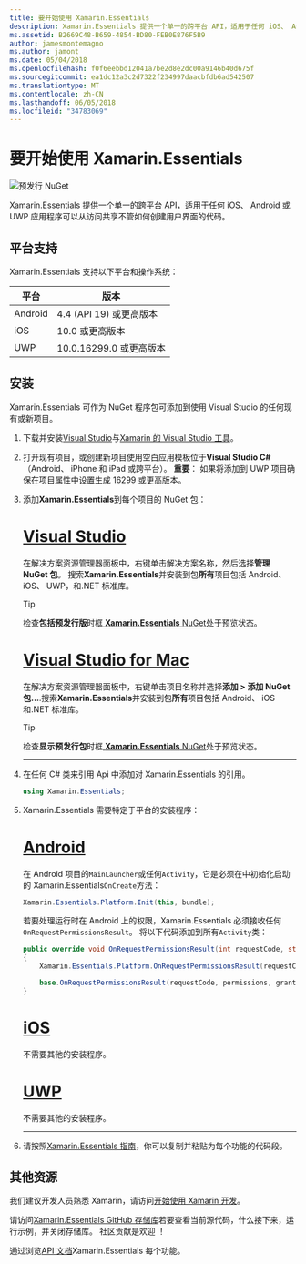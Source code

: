 ```yaml
---
title: 要开始使用 Xamarin.Essentials
description: Xamarin.Essentials 提供一个单一的跨平台 API，适用于任何 iOS、 Android 或 UWP 应用程序可以从访问共享不管如何创建用户界面的代码。
ms.assetid: B2669C48-B659-4854-BD80-FEB0E876F5B9
author: jamesmontemagno
ms.author: jamont
ms.date: 05/04/2018
ms.openlocfilehash: f0f6eebbd12041a7be2d8e2dc00a9146b40d675f
ms.sourcegitcommit: ea1dc12a3c2d7322f234997daacbfdb6ad542507
ms.translationtype: MT
ms.contentlocale: zh-CN
ms.lasthandoff: 06/05/2018
ms.locfileid: "34783069"
---
```

# <a name="get-started-with-xamarinessentials"></a>要开始使用 Xamarin.Essentials

![预发行 NuGet](~/media/shared/pre-release.png)

Xamarin.Essentials 提供一个单一的跨平台 API，适用于任何 iOS、 Android 或 UWP 应用程序可以从访问共享不管如何创建用户界面的代码。

## <a name="platform-support"></a>平台支持

Xamarin.Essentials 支持以下平台和操作系统：

| 平台 | 版本 |
| --- | --- |
| Android | 4.4 (API 19) 或更高版本 |
| iOS |10.0 或更高版本 |
| UWP | 10.0.16299.0 或更高版本 |

## <a name="installation"></a>安装

Xamarin.Essentials 可作为 NuGet 程序包可添加到使用 Visual Studio 的任何现有或新项目。

1. 下载并安装[Visual Studio](http://visualstudio.com)与[Xamarin 的 Visual Studio 工具](~/cross-platform/get-started/installation/index.md)。

2. 打开现有项目，或创建新项目使用空白应用模板位于**Visual Studio C#** （Android、 iPhone 和 iPad 或跨平台）。 **重要**： 如果将添加到 UWP 项目确保在项目属性中设置生成 16299 或更高版本。

3. 添加**Xamarin.Essentials**到每个项目的 NuGet 包：

    # <a name="visual-studiotabwindows"></a>[Visual Studio](#tab/windows)

    在解决方案资源管理器面板中，右键单击解决方案名称，然后选择**管理 NuGet 包**。 搜索**Xamarin.Essentials**并安装到包**所有**项目包括 Android、 iOS、 UWP，和.NET 标准库。

    > [!TIP]
    > 检查**包括预发行版**时框[ **Xamarin.Essentials** NuGet](https://www.nuget.org/packages/Xamarin.Essentials)处于预览状态。

    # <a name="visual-studio-for-mactabmacos"></a>[Visual Studio for Mac](#tab/macos)

    在解决方案资源管理器面板中，右键单击项目名称并选择**添加 > 添加 NuGet 包...**.搜索**Xamarin.Essentials**并安装到包**所有**项目包括 Android、 iOS 和.NET 标准库。

    > [!TIP]
    > 检查**显示预发行包**时框[ **Xamarin.Essentials** NuGet](https://www.nuget.org/packages/Xamarin.Essentials)处于预览状态。

    -----

4. 在任何 C# 类来引用 Api 中添加对 Xamarin.Essentials 的引用。

    ```csharp
    using Xamarin.Essentials;
    ```

5. Xamarin.Essentials 需要特定于平台的安装程序：

    # <a name="androidtabandroid"></a>[Android](#tab/android)

    在 Android 项目的`MainLauncher`或任何`Activity`，它是必须在中初始化启动的 Xamarin.Essentials`OnCreate`方法：

    ```csharp
    Xamarin.Essentials.Platform.Init(this, bundle);
    ```

    若要处理运行时在 Android 上的权限，Xamarin.Essentials 必须接收任何`OnRequestPermissionsResult`。 将以下代码添加到所有`Activity`类：

    ```csharp
    public override void OnRequestPermissionsResult(int requestCode, string[] permissions, [GeneratedEnum] Android.Content.PM.Permission[] grantResults)
    {
        Xamarin.Essentials.Platform.OnRequestPermissionsResult(requestCode, permissions, grantResults);

        base.OnRequestPermissionsResult(requestCode, permissions, grantResults);
    }
    ```

    # <a name="iostabios"></a>[iOS](#tab/ios)

    不需要其他的安装程序。

    # <a name="uwptabuwp"></a>[UWP](#tab/uwp)

    不需要其他的安装程序。

    -----

6. 请按照[Xamarin.Essentials 指南](index.md)，你可以复制并粘贴为每个功能的代码段。

## <a name="other-resources"></a>其他资源

我们建议开发人员熟悉 Xamarin，请访问[开始使用 Xamarin 开发](~/cross-platform/getting-started/index.md)。

请访问[Xamarin.Essentials GitHub 存储库](http://github.com/xamarin/Essentials)若要查看当前源代码，什么接下来，运行示例，并关闭存储库。 社区贡献是欢迎 ！

通过浏览[API 文档](xref:Xamarin.Essentials)Xamarin.Essentials 每个功能。
